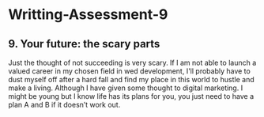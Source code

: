 # Writting-Assessment-9
<h2>9. Your future: the scary parts</h2>

<p>Just the thought of not succeeding is very scary. If I am not able to launch a valued career in my chosen field in wed development, I'll probably have to dust myself off after a hard fall and find my place in this world to hustle and make a living. Although I have given some thought to digital marketing. I might be young but I know life has its plans for you, you just need to have a plan A and B if it doesn’t work out. </p>
